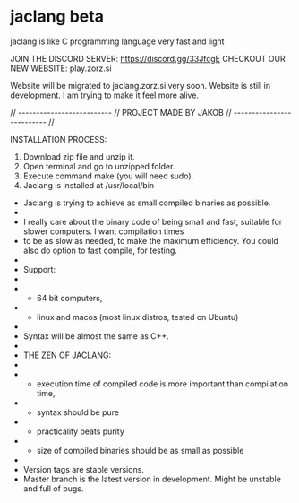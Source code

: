 # jaclang beta
jaclang is like C programming language very fast and light

JOIN THE DISCORD SERVER: https://discord.gg/33JfcgE 
CHECKOUT OUR NEW WEBSITE: play.zorz.si

Website will be migrated to jaclang.zorz.si very soon.
Website is still in development. I am trying to make it feel more alive.

// -------------------------- //
 PROJECT MADE BY JAKOB
// -------------------------- //

INSTALLATION PROCESS:
1. Download zip file and unzip it.
2. Open terminal and go to unzipped folder.
3. Execute command make (you will need sudo).
4. Jaclang is installed at /usr/local/bin



 * Jaclang is trying to achieve as small compiled binaries as possible.
 * 
 * I really care about the binary code of being small and fast, suitable for slower computers. I want compilation times 
 * to be as slow as needed, to make the maximum efficiency. You could also do option to fast compile, for testing.
 * 
 * Support:
 * 
 * - 64 bit computers,
 * - linux and macos (most linux distros, tested on Ubuntu)
 * 
 * Syntax will be almost the same as C++.
 * 
 *  THE ZEN OF JACLANG:
 * 
 * - execution time of compiled code is more important than compilation time,
 * - syntax should be pure
 * - practicality beats purity
 * - size of compiled binaries should be as small as possible
 *
 * Version tags are stable versions. 
 * Master branch is the latest version in development. Might be unstable and full of bugs.
